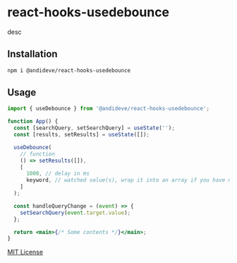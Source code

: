 # react-hooks-usedebounce

desc

## Installation

```sh
npm i @andideve/react-hooks-usedebounce
```

## Usage

```jsx
import { useDebounce } from '@andideve/react-hooks-usedebounce';

function App() {
  const [searchQuery, setSearchQuery] = useState('');
  const [results, setResults] = useState([]);

  useDebounce(
    // function
    () => setResults([]),
    [
      1000, // delay in ms
      keyword, // watched value(s), wrap it into an array if you have more dependencies
    ]
  );

  const handleQueryChange = (event) => {
    setSearchQuery(event.target.value);
  };

  return <main>{/* Some contents */}</main>;
}
```

[MIT License](LICENSE)
